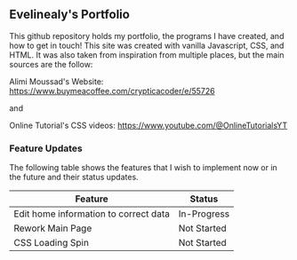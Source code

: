 ## Evelinealy's Portfolio

This github repository holds my portfolio, the programs I have created, and how to get in touch! This site was created with vanilla Javascript, CSS, and HTML. It was also taken from inspiration from multiple places, but the main sources are the follow:

Alimi Moussad's Website: https://www.buymeacoffee.com/crypticacoder/e/55726

and

Online Tutorial's CSS videos: https://www.youtube.com/@OnlineTutorialsYT

### Feature Updates

The following table shows the features that I wish to implement now or in the future and their status updates.

| Feature                               | Status      |
| ------------------------------------- | ----------- |
| Edit home information to correct data | In-Progress |
| Rework Main Page                      | Not Started |
| CSS Loading Spin                      | Not Started |
